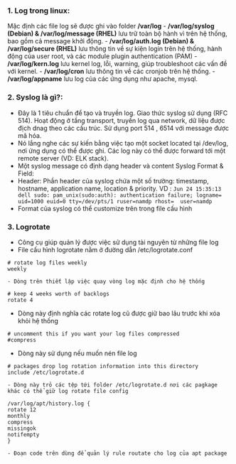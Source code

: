 ### 1. Log trong linux:

Mặc định các file log sẽ được ghi vào folder **/var/log**
	- **/var/log/syslog (Debian) & /var/log/message (RHEL)** lưu trữ toàn bộ hành vì trên hệ thống, bao gồm cả message khởi động.
	- **/var/log/auth.log (Debian) & /var/log/secure (RHEL)** lưu thông tin về sự kiện login trên hệ thống, hành động của user root, và các module plugin authentication (PAM) 
	- **/var/log/kern.log** lưu kernel log, lỗi, warning, giúp troubleshoot các vấn đề với kernel.
	- **/var/log/cron**	lưu thông tin về các cronjob trên hệ thống.	
	- **/var/log/appname** lưu log của các ứng dụng như apache, mysql.
### 2. Syslog là gì?: 
- Đây là 1 tiêu chuẩn để tạo và truyền log. 
Giao thức syslog sử dụng (RFC 514). Hoạt động ở tầng transport, truyền log qua network, dữ liệu được địch dnag theo các cấu trúc. Sử dụng port 514 , 6514 với message được mã hóa.
- Nó lắng nghe các sự kiến bằng việc tạo một socket located tại /dev/log, nơi ứng dụng có thể được ghi. Các log này có thể được forward tới một remote server (VD: ELK stack).
- Một syslog message có định dạng header và content	
Syslog Format & Field:
- Header: Phần header của syslog chứa một số trường: timestamp, hostname, application name, location & priority.
VD : `Jun 24 15:35:13 dell sudo: pam_unix(sudo:auth): authentication failure; logname= uid=1000 euid=0 tty=/dev/pts/1 ruser=namdp rhost=  user=namdp`
- Format của syslog có thể customize trên trong file cấu hình 

### 3. Logrotate
- Công cụ giúp quản lý được việc sử dụng tài nguyên từ những file log
- File cấu hình logrotate nằm ở đường dẫn /etc/logrotate.conf

```
# rotate log files weekly
weekly
```
	- Dòng trên thiết lập việc quay vòng log mặc định cho hệ thống	
```
# keep 4 weeks worth of backlogs
rotate 4
```
 - Dòng này định nghĩa các rotate log cũ được giữ bao lâu trước khi xóa khỏi hệ thống
```
# uncomment this if you want your log files compressed
#compress
```
- Dòng này sử dụng nếu muốn nén file log
```
# packages drop log rotation information into this directory
include /etc/logrotate.d
```
	- Dòng này trỏ các tệp tới folder /etc/logrotate.d nơi các pagkage khác có thể giữ log rotate file config
```
/var/log/apt/history.log {
rotate 12
monthly
compress
missingok
notifempty
}
```
	- Đoạn code trên dùng để quản lý rule routate cho log của apt package  
